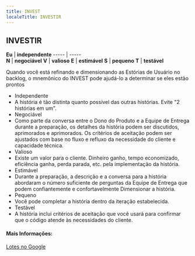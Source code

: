 ```yaml
---
title: INVEST
localeTitle: INVESTIR
---
```

## INVESTIR

**Eu** | **independente** ----- | -----  
**N** | **negociável** **V** | **valioso** **E** | **estimável** **S** | **pequeno** **T** | **testável**

Quando você está refinando e dimensionando as Estórias de Usuário no backlog, o mnemônico do INVEST pode ajudá-lo a determinar se eles estão prontos

*   Independente
*   A história é tão distinta quanto possível das outras histórias. Evite "2 histórias em um".
*   Negociável
*   Como parte da conversa entre o Dono do Produto e a Equipe de Entrega durante a preparação, os detalhes da história podem ser discutidos, aprimorados e aprimorados. Os critérios de aceitação podem ser ajustados com base no fluxo e refluxo da necessidade do cliente e capacidade técnica.
*   Valioso
*   Existe um valor para o cliente. Dinheiro ganho, tempo economizado, eficiência ganha, perda parada, etc. pela implementação da história.
*   Estimável
*   Durante a preparação, a descrição e a conversa para a história abordaram o número suficiente de perguntas da Equipe de Entrega que podem confiantemente e confortavelmente Dimensionar a história.
*   Pequeno
*   Você pode completar a história dentro da iteração estabelecida.
*   Testável
*   A história inclui critérios de aceitação que você usará para confirmar que o código atende às necessidades do cliente.

#### Mais Informações:

[Lotes no Google](https://www.google.com/search?q=agile+invest+negotiable&ie=utf-8&oe=utf-8)